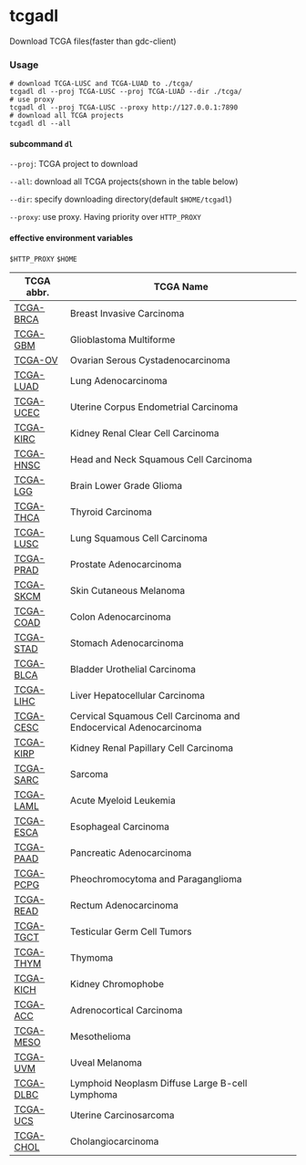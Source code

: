 # tcgadl

Download TCGA files(faster than gdc-client)

### Usage


```shell
# download TCGA-LUSC and TCGA-LUAD to ./tcga/ 
tcgadl dl --proj TCGA-LUSC --proj TCGA-LUAD --dir ./tcga/
# use proxy
tcgadl dl --proj TCGA-LUSC --proxy http://127.0.0.1:7890
# download all TCGA projects
tcgadl dl --all
```



#### subcommand `dl`
`--proj`: TCGA project to download

`--all`: download all TCGA projects(shown in the table below)

`--dir`: specify downloading directory(default `$HOME/tcgadl`)

`--proxy`: use proxy. Having priority over `HTTP_PROXY`
#### effective environment variables
`$HTTP_PROXY` `$HOME`



| TCGA abbr. | TCGA Name | 
| --- | --- |
| [TCGA-BRCA](https://portal.gdc.cancer.gov/projects/TCGA-BRCA) | Breast Invasive Carcinoma |
| [TCGA-GBM](https://portal.gdc.cancer.gov/projects/TCGA-GBM) | Glioblastoma Multiforme |
| [TCGA-OV](https://portal.gdc.cancer.gov/projects/TCGA-OV) | Ovarian Serous Cystadenocarcinoma |
| [TCGA-LUAD](https://portal.gdc.cancer.gov/projects/TCGA-LUAD) | Lung Adenocarcinoma |
| [TCGA-UCEC](https://portal.gdc.cancer.gov/projects/TCGA-UCEC) | Uterine Corpus Endometrial Carcinoma |
| [TCGA-KIRC](https://portal.gdc.cancer.gov/projects/TCGA-KIRC) | Kidney Renal Clear Cell Carcinoma |
| [TCGA-HNSC](https://portal.gdc.cancer.gov/projects/TCGA-HNSC) | Head and Neck Squamous Cell Carcinoma |
| [TCGA-LGG](https://portal.gdc.cancer.gov/projects/TCGA-LGG) | Brain Lower Grade Glioma |
| [TCGA-THCA](https://portal.gdc.cancer.gov/projects/TCGA-THCA) | Thyroid Carcinoma |
| [TCGA-LUSC](https://portal.gdc.cancer.gov/projects/TCGA-LUSC) | Lung Squamous Cell Carcinoma |
| [TCGA-PRAD](https://portal.gdc.cancer.gov/projects/TCGA-PRAD) | Prostate Adenocarcinoma |
| [TCGA-SKCM](https://portal.gdc.cancer.gov/projects/TCGA-SKCM) | Skin Cutaneous Melanoma |
| [TCGA-COAD](https://portal.gdc.cancer.gov/projects/TCGA-COAD) | Colon Adenocarcinoma |
| [TCGA-STAD](https://portal.gdc.cancer.gov/projects/TCGA-STAD) | Stomach Adenocarcinoma |
| [TCGA-BLCA](https://portal.gdc.cancer.gov/projects/TCGA-BLCA) | Bladder Urothelial Carcinoma |
| [TCGA-LIHC](https://portal.gdc.cancer.gov/projects/TCGA-LIHC) | Liver Hepatocellular Carcinoma |
| [TCGA-CESC](https://portal.gdc.cancer.gov/projects/TCGA-CESC) | Cervical Squamous Cell Carcinoma and Endocervical Adenocarcinoma |
| [TCGA-KIRP](https://portal.gdc.cancer.gov/projects/TCGA-KIRP) | Kidney Renal Papillary Cell Carcinoma |
| [TCGA-SARC](https://portal.gdc.cancer.gov/projects/TCGA-SARC) | Sarcoma |
| [TCGA-LAML](https://portal.gdc.cancer.gov/projects/TCGA-LAML) | Acute Myeloid Leukemia |
| [TCGA-ESCA](https://portal.gdc.cancer.gov/projects/TCGA-ESCA) | Esophageal Carcinoma |
| [TCGA-PAAD](https://portal.gdc.cancer.gov/projects/TCGA-PAAD) | Pancreatic Adenocarcinoma |
| [TCGA-PCPG](https://portal.gdc.cancer.gov/projects/TCGA-PCPG) | Pheochromocytoma and Paraganglioma |
| [TCGA-READ](https://portal.gdc.cancer.gov/projects/TCGA-READ) | Rectum Adenocarcinoma |
| [TCGA-TGCT](https://portal.gdc.cancer.gov/projects/TCGA-TGCT) | Testicular Germ Cell Tumors |
| [TCGA-THYM](https://portal.gdc.cancer.gov/projects/TCGA-THYM) | Thymoma |
| [TCGA-KICH](https://portal.gdc.cancer.gov/projects/TCGA-KICH) | Kidney Chromophobe |
| [TCGA-ACC](https://portal.gdc.cancer.gov/projects/TCGA-ACC) | Adrenocortical Carcinoma |
| [TCGA-MESO](https://portal.gdc.cancer.gov/projects/TCGA-MESO) | Mesothelioma |
| [TCGA-UVM](https://portal.gdc.cancer.gov/projects/TCGA-UVM) | Uveal Melanoma |
| [TCGA-DLBC](https://portal.gdc.cancer.gov/projects/TCGA-DLBC) | Lymphoid Neoplasm Diffuse Large B-cell Lymphoma |
| [TCGA-UCS](https://portal.gdc.cancer.gov/projects/TCGA-UCS) | Uterine Carcinosarcoma |
| [TCGA-CHOL](https://portal.gdc.cancer.gov/projects/TCGA-CHOL) | Cholangiocarcinoma |
